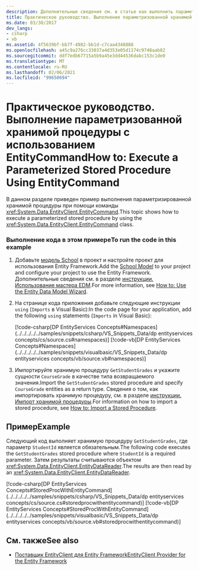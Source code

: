 ```yaml
---
description: Дополнительные сведения см. в статье как выполнить параметризованную хранимую процедуру с помощью команды EntityCommand.
title: Практическое руководство. Выполнение параметризованной хранимой процедуры с использованием EntityCommand
ms.date: 03/30/2017
dev_langs:
- csharp
- vb
ms.assetid: 4f5639bf-bb7f-4982-bb1d-c7caa4348888
ms.openlocfilehash: a45c9a276cc33037a4d353e05d1174c9748aab82
ms.sourcegitcommit: ddf7edb67715a5b9a45e3dd44536dabc153c1de0
ms.translationtype: MT
ms.contentlocale: ru-RU
ms.lasthandoff: 02/06/2021
ms.locfileid: "99650694"
---
```

# <a name="how-to-execute-a-parameterized-stored-procedure-using-entitycommand"></a><span data-ttu-id="f2028-103">Практическое руководство. Выполнение параметризованной хранимой процедуры с использованием EntityCommand</span><span class="sxs-lookup"><span data-stu-id="f2028-103">How to: Execute a Parameterized Stored Procedure Using EntityCommand</span></span>

<span data-ttu-id="f2028-104">В данном разделе приведен пример выполнения параметризированной хранимой процедуры при помощи команды <xref:System.Data.EntityClient.EntityCommand>.</span><span class="sxs-lookup"><span data-stu-id="f2028-104">This topic shows how to execute a parameterized stored procedure by using the <xref:System.Data.EntityClient.EntityCommand> class.</span></span>  
  
### <a name="to-run-the-code-in-this-example"></a><span data-ttu-id="f2028-105">Выполнение кода в этом примере</span><span class="sxs-lookup"><span data-stu-id="f2028-105">To run the code in this example</span></span>  
  
1. <span data-ttu-id="f2028-106">Добавьте [модель School](/previous-versions/dotnet/netframework-4.0/bb896300(v=vs.100)) в проект и настройте проект для использования Entity Framework.</span><span class="sxs-lookup"><span data-stu-id="f2028-106">Add the [School Model](/previous-versions/dotnet/netframework-4.0/bb896300(v=vs.100)) to your project and configure your project to use the Entity Framework.</span></span> <span data-ttu-id="f2028-107">Дополнительные сведения см. в разделе [инструкции. Использование мастера EDM](/previous-versions/dotnet/netframework-4.0/bb738677(v=vs.100)).</span><span class="sxs-lookup"><span data-stu-id="f2028-107">For more information, see [How to: Use the Entity Data Model Wizard](/previous-versions/dotnet/netframework-4.0/bb738677(v=vs.100)).</span></span>  
  
2. <span data-ttu-id="f2028-108">На странице кода приложения добавьте следующие инструкции `using` (`Imports` в Visual Basic):</span><span class="sxs-lookup"><span data-stu-id="f2028-108">In the code page for your application, add the following `using` statements (`Imports` in Visual Basic):</span></span>  
  
     [!code-csharp[DP EntityServices Concepts#Namespaces](../../../../../samples/snippets/csharp/VS_Snippets_Data/dp entityservices concepts/cs/source.cs#namespaces)]
     [!code-vb[DP EntityServices Concepts#Namespaces](../../../../../samples/snippets/visualbasic/VS_Snippets_Data/dp entityservices concepts/vb/source.vb#namespaces)]  
  
3. <span data-ttu-id="f2028-109">Импортируйте хранимую процедуру `GetStudentGrades` и укажите сущности `CourseGrade` в качестве типа возвращаемого значения.</span><span class="sxs-lookup"><span data-stu-id="f2028-109">Import the `GetStudentGrades` stored procedure and specify `CourseGrade` entities as a return type.</span></span> <span data-ttu-id="f2028-110">Сведения о том, как импортировать хранимую процедуру, см. в разделе [инструкции. Импорт хранимой процедуры](/previous-versions/dotnet/netframework-4.0/bb896231(v=vs.100)).</span><span class="sxs-lookup"><span data-stu-id="f2028-110">For information on how to import a stored procedure, see [How to: Import a Stored Procedure](/previous-versions/dotnet/netframework-4.0/bb896231(v=vs.100)).</span></span>  
  
## <a name="example"></a><span data-ttu-id="f2028-111">Пример</span><span class="sxs-lookup"><span data-stu-id="f2028-111">Example</span></span>  

 <span data-ttu-id="f2028-112">Следующий код выполняет хранимую процедуру `GetStudentGrades`, где параметр `StudentId` является обязательным.</span><span class="sxs-lookup"><span data-stu-id="f2028-112">The following code executes the `GetStudentGrades` stored procedure where `StudentId` is a required parameter.</span></span> <span data-ttu-id="f2028-113">Затем результаты считываются объектом <xref:System.Data.EntityClient.EntityDataReader>.</span><span class="sxs-lookup"><span data-stu-id="f2028-113">The results are then read by an <xref:System.Data.EntityClient.EntityDataReader>.</span></span>  
  
 [!code-csharp[DP EntityServices Concepts#StoredProcWithEntityCommand](../../../../../samples/snippets/csharp/VS_Snippets_Data/dp entityservices concepts/cs/source.cs#storedprocwithentitycommand)]
 [!code-vb[DP EntityServices Concepts#StoredProcWithEntityCommand](../../../../../samples/snippets/visualbasic/VS_Snippets_Data/dp entityservices concepts/vb/source.vb#storedprocwithentitycommand)]  
  
## <a name="see-also"></a><span data-ttu-id="f2028-114">См. также</span><span class="sxs-lookup"><span data-stu-id="f2028-114">See also</span></span>

- [<span data-ttu-id="f2028-115">Поставщик EntityClient для Entity Framework</span><span class="sxs-lookup"><span data-stu-id="f2028-115">EntityClient Provider for the Entity Framework</span></span>](entityclient-provider-for-the-entity-framework.md)
